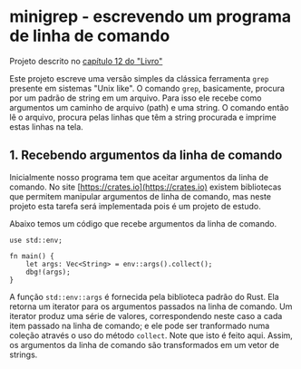 # minigrep - escrevendo um programa de linha de comando
Projeto descrito no [capítulo 12 do "Livro"](https://doc.rust-lang.org/book/ch12-00-an-io-project.html)

Este projeto escreve uma versão simples da clássica ferramenta ```grep``` presente em sistemas "Unix like". O comando ```grep```, basicamente, procura por um padrão de string em um arquivo. Para isso ele recebe como argumentos um caminho de arquivo (path) e uma string. O comando então lê o arquivo, procura pelas linhas que têm a string procurada e imprime estas linhas na tela.

## 1. Recebendo argumentos da linha de comando

Inicialmente nosso programa tem que aceitar argumentos da linha de comando. No site [https://crates.io](https://crates.io) existem bibliotecas que permitem manipular argumentos de linha de comando, mas neste projeto esta tarefa será implementada pois é um projeto de estudo.

Abaixo temos um código que recebe argumentos da linha de comando.

```
use std::env;

fn main() {
    let args: Vec<String> = env::args().collect();
    dbg!(args);
}
```
A função ```std::env::args``` é fornecida pela biblioteca padrão do Rust. Ela retorna um iterator para os argumentos passados na linha de comando. Um iterator produz uma série de valores, correspondendo neste caso a cada item passado na linha de comando; e ele pode ser tranformado numa coleção através o uso do método ```collect```. Note que isto é feito aqui. Assim, os argumentos da linha de comando são transformados em um vetor de strings.

